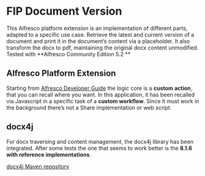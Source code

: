 # FIP Document Version

This Alfresco platform extension is an implementation of different parts, adapted to a specific use case.
Retrieve the latest and current version of a document and print it in the document’s content via a placeholder.
It also transform the docx to pdf, maintaining the original docx content unmodified.
Tested with **Alfresco Community Edition 5.2 **

## Alfresco Platform Extension
Starting from  [Alfresco Developer Guide](https://docs.alfresco.com/5.2/concepts/dev-for-developers.html) the logic core is a **custom action**, that you can recall where you want.
In this application, it has been recalled via Javascript in a specific task of a **custom workflow**.
Since it must work in the background there’s not a Share implementation or web script.

## docx4j

For docx traversing and content management, the docx4j library has been integrated.
After some tests the one that seems to work better is the **8.1.6 with reference implementations**.

[docx4j Maven repository](https://mvnrepository.com/artifact/org.docx4j/docx4j-JAXB-ReferenceImpl/8.1.6)
